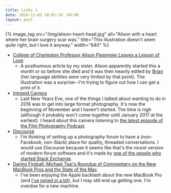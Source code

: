 ```yaml
---
title: Links 1
date: 2016-11-03 18:01:14 -04:00
layout: post
---
```


{% image_tag src="/img/alison-heart-head.jpg" alt="Alison with a heart where her brain surgery scar was." title="This illustration doesn't seem *quite* right, but I love it anyway." width="640" %}

- [College of Charleston Professor Alison Piepmeier Leaves a Lesson of Love](http://today.cofc.edu/2016/11/02/alison-piepmeier/)
    - A posthumous article by my sister. Alison apparently started this a month or so before she died and it was then heavily edited by [Brian](http://president.cofc.edu/administration/officersanddeans/brian-mcgee.php) (her language abilities were very limited by that point). The illustration was a surprise--I'm trying to figure out how I can get a print of it.
- [Intrepid Camera](https://intrepidcamera.co.uk/products/intrepid-camera)
    - Last New Years Eve, one of the things I talked about wanting to do in 2016 was to get into large format photography. It's now the beginning of November and I haven't started. The time is nigh (although it probably won't come together until January 2017 at the earliest). I heard about this camera listening to [the latest episode of the Film Photography Podcast](http://filmphotographyproject.com/podcast/2016/11/film-photography-podcast-153).
- [Discourse](http://www.discourse.org/)
    - I'm thinking of setting up a photography forum to have a (non-Facebook, non-Slack) place for quality, threaded conversations. I would use Discourse because it seems like that's the nicest version of modern forum software and it's made by [one of the people who started Stack Exchange](https://blog.codinghorror.com/civilized-discourse-construction-kit/).
- [Daring Fireball: Michael Tsai's Roundup of Commentary on the New MacBook Pros and the State of the Mac](http://daringfireball.net/linked/2016/10/31/tsai-mbp-roundup)
    - I've been enjoying the Apple backlash about the new MacBook Pro (and [I've joined in a bit](https://twitter.com/trey/status/791703543979859968)), but I may still end up getting one. I'm overdue for a new machine.
